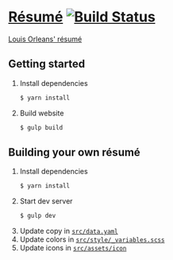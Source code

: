 # [Résumé](https://resume.orleans.io) [![Build Status](https://travis-ci.org/dudeofawesome/resume.svg?branch=master)](https://travis-ci.org/dudeofawesome/resume)
[Louis Orleans' résumé](https://resume.orleans.io)

## Getting started

1. Install dependencies
    ```bash
    $ yarn install
    ```
1. Build website
    ```bash
    $ gulp build
    ```

## Building your own résumé
1. Install dependencies
    ```bash
    $ yarn install
    ```
1. Start dev server
    ```bash
    $ gulp dev
    ```
1. Update copy in [`src/data.yaml`](src/data.yaml)
1. Update colors in [`src/style/_variables.scss`](src/style/_variables.scss)
1. Update icons in [`src/assets/icon`](src/assets/icon)
